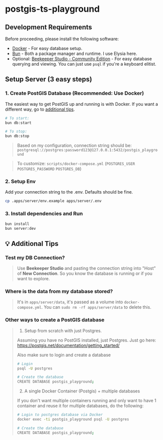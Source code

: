 # postgis-ts-playground

## Development Requirements

Before proceeding, please install the following software:

- [Docker][docker-download] - For easy database setup.
- [Bun][bun-download] - Both a package manager and runtime. I use Elysia here.
- Optional: [Beekeeper Studio - Community Edition][beekeeper-download] - For easy database querying and viewing. You can just use `psql` if you're a keyboard elitist.

## Setup Server (3 easy steps)

### 1. Create PostGIS Database (Recommended: Use Docker)

The easiest way to get PostGIS up and running is with Docker. If you want a
different way, go to [additional tips](#💡-additional-tips).

```sh
# To start:
bun db:start

# To stop:
bun db:stop
```

> Based on my configuration, connection string should be:
> `postgresql://postgres:password123@127.0.0.1:5432/postgis_playground`

> To customize: `scripts/docker-compose.yml` (`POSTGRES_USER` `POSTGRES_PASSWORD` `POSTGRES_DB`)

### 2. Setup Env

Add your connection string to the .env. Defaults should be fine.

```sh
cp .apps/server/env.example apps/server/.env
```

### 3. Install dependencies and Run

```sh
bun install
bun server:dev
```

## 💡 Additional Tips

### Test my DB Connection?

> Use **Beekeeper Studio** and pasting the connection string into "Host" of
> **New Connection**. So you know the database is running or if you want to explore.

### Where is the data from my database stored?

> It's in `apps/server/data`, it's passed as a volume into `docker-compose.yml`.
> You can `sudo rm -rf apps/server/data` to delete this.

### Other ways to create a PostGIS database

> 1. Setup from scratch with just Postgres.
>
> Assuming you have no PostGIS installed, just Postgres. Just go here:
> https://postgis.net/documentation/getting_started/
>
> Also make sure to login and create a database
>
> ```sh
> # Login
> psql -U postgres
>
> # Create the database
> CREATE DATABASE postgis_playground;
> ```
>
> 2. A single Docker Container (Postgis) + multiple databases
>
> If you don't want multiple containers running and only want to have 1 container
> and reuse it for multiple databases, do the following:
>
> ```sh
> # Login to postgres database via Docker
> docker exec -ti postgis_playground psql -U postgres
>
> # Create the database
> CREATE DATABASE postgis_playground;
> ```

<!-- # .

To install dependencies:

```bash
bun install
```

To run:

```bash
bun run index.ts
```

This project was created using `bun init` in bun v1.0.14. [Bun](https://bun.sh) is a fast all-in-one JavaScript runtime. -->

[bun-download]: https://bun.sh
[docker-download]: https://www.docker.com/products/docker-desktop/
[beekeeper-download]: https://github.com/beekeeper-studio/beekeeper-studio/releases

